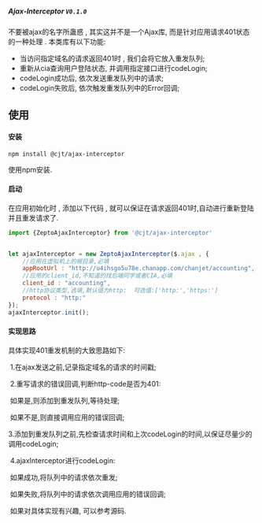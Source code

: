 ##### Ajax-Interceptor `V0.1.0`

不要被ajax的名字所蛊惑 , 其实这并不是一个Ajax库, 而是针对应用请求401状态的一种处理 . 本类库有以下功能:

- 当访问指定域名的请求返回401时 , 我们会将它放入重发队列;
- 重新从cia查询用户登陆状态, 并调用指定接口进行codeLogin;
- codeLogin成功后, 依次发送重发队列中的请求;
- codeLogin失败后, 依次触发重发队列中的Error回调;

## 使用

#### 安装

``` 
npm install @cjt/ajax-interceptor
```

使用npm安装.



#### 启动

在应用初始化时 , 添加以下代码 , 就可以保证在请求返回401时,自动进行重新登陆并且重发请求了.

``` javascript
import {ZeptoAjaxInterceptor} from '@cjt/ajax-interceptor'


let ajaxInterceptor = new ZeptoAjaxInterceptor($.ajax , {
  	//应用在虚拟机上的根目录,必填
	appRootUrl : "http://u4ihsgo5u78e.chanapp.com/chanjet/accounting",
	//应用的client_id,不知道的找后端同学或者CIA,必填
  	client_id : "accounting",
  	//http协议类型,选填,默认值为http:  可选值:['http:','https:']
  	protocol : "http:" 
});
ajaxInterceptor.init();
```



#### 实现思路

具体实现401重发机制的大致思路如下:

​	1.在ajax发送之前,记录指定域名的请求的时间戳;

​	2.重写请求的错误回调,判断http-code是否为401:

​		如果是,则添加到重发队列,等待处理;

​		如果不是,则直接调用应用的错误回调;

​	3.添加到重发队列之前,先检查请求时间和上次codeLogin的时间,以保证尽量少的调用codeLogin;

​	4.ajaxInterceptor进行codeLogin:

​		如果成功,将队列中的请求依次重发;

​		如果失败,将队列中的请求依次调用应用的错误回调;



​	如果对具体实现有兴趣, 可以参考源码.

